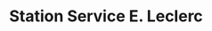 ---
title: "Station Service E. Leclerc"
url: /paimpol/station-service-e-leclerc/
shop: Gasflaschen
---